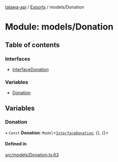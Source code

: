 [talawa-api](../README.md) / [Exports](../modules.md) / models/Donation

# Module: models/Donation

## Table of contents

### Interfaces

- [InterfaceDonation](../interfaces/models_Donation.InterfaceDonation.md)

### Variables

- [Donation](models_Donation.md#donation)

## Variables

### Donation

• `Const` **Donation**: `Model`\<[`InterfaceDonation`](../interfaces/models_Donation.InterfaceDonation.md), \{\}, \{\}\>

#### Defined in

[src/models/Donation.ts:63](https://github.com/PalisadoesFoundation/talawa-api/blob/3ef6e18/src/models/Donation.ts#L63)
